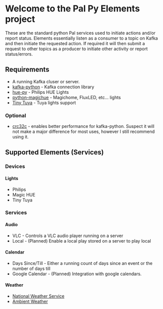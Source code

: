# Welcome to the Pal Py Elements project

These are the standard python Pal services used to initiate actions and/or report status. Elements essentially listen as a consumer to a topic on Kafka and then initiate the requested action.  If required it will then submit a request to other topics as a producer to initiate other activity or report status/errors.

## Requirements

- A running Kafka cluser or server.
- [kafka-python](https://github.com/dpkp/kafka-python) - Kafka connection library
- [hue-py](https://github.com/mattboran/hue_py) - Philips HUE Lights
- [python-magichue](https://github.com/namacha/python-magichue) - Magichome, FluxLED, etc... lights
- [Tiny Tuya](https://github.com/jasonacox/tinytuya) - Tuya lights support

### Optional

- [crc32c](https://github.com/ICRAR/crc32c) - enables better performance for kafka-python.  Suspect it will not make a major difference for most uses, however I still recommend using it.

## Supported Elements (Services)

### Devices

#### Lights

- Philips
- Magic HUE
- Tiny Tuya

### Services

#### Audio

- VLC - Controls a VLC audio player running on a server
- Local - (Planned) Enable a local play stored on a server to play local

#### Calendar

- Days Since/Till - Either a running count of days since an event or the number of days till
- Google Calendar - (Planned) Integration with google calendars.

#### Weather

- [National Weather Service](https://www.weather.gov/documentation/services-web-api)
- [Ambient Weather](https://help.ambientweather.net/help/api/)
